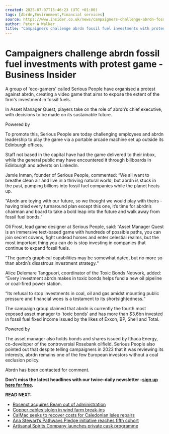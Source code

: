 ```yaml
---
created: 2025-07-07T15:46:23 (UTC +01:00)
tags: [Abrdn,Environment,Financial services]
source: https://www.insider.co.uk/news/campaigners-challenge-abrdn-fossil-fuel-33112193
author: Peter A Walker
title: "Campaigners challenge abrdn fossil fuel investments with protest game - Business Insider"
---
```


# Campaigners challenge abrdn fossil fuel investments with protest game - Business Insider

A group of 'eco-gamers' called Serious People have organised a protest against abrdn, creating a video game that aims to expose the extent of the firm's investment in fossil fuels.

In Asset Manager Quest, players take on the role of abrdn’s chief executive, with decisions to be made on its sustainable future.

Powered by 

To promote this, Serious People are today challenging employees and abrdn leadership to play the game via a portable arcade machine set up outside its Edinburgh offices.

Staff not based in the capital have had the game delivered to their inbox, while the general public may have encountered it through billboards in Edinburgh and adverts on LinkedIn.

Jamie Inman, founder of Serious People, commented: “We all want to breathe clean air and live in a thriving natural world, but abrdn is stuck in the past, pumping billions into fossil fuel companies while the planet heats up.

“Abrdn are toying with our future, so we thought we would play with theirs - having tried every turnaround plan except this one, it’s time for abrdn’s chairman and board to take a bold leap into the future and walk away from fossil fuel bonds.”

Oli Frost, lead game designer at Serious People, said: “Asset Manager Quest is an immersive text-based game with hundreds of possible paths, you can join secret covens, fight undead horses and enter celestial realms, but the most important thing you can do is stop investing in companies that continue to expand fossil fuels.

“The game’s graphical capabilities may be somewhat dated, but no more so than abrdn’s disastrous investment strategy.“

Alice Delemare Tangpuori, coordinator of the Toxic Bonds Network, added: “Every investment abrdn makes in toxic bonds helps fund a new oil pipeline or coal-fired power station.

“Its refusal to stop investments in coal, oil and gas amidst mounting public pressure and financial woes is a testament to its shortsightedness.“

The campaign group claimed that abrdn is currently the fourth most exposed asset manager to 'toxic bonds' and has more than $3.6bn invested in fossil fuel fixed income issued by the likes of Exxon, BP, Shell and Total.

Powered by 

The asset manager also holds bonds and shares issued by Ithaca Energy, co-developer of the controversial Rosebank oilfield. Serious People also pointed out that despite telling campaigners in 2023 that it was reviewing its interests, abrdn remains one of the few European investors without a coal exclusion policy.

Abrdn has been contacted for comment.

**Don't miss the latest headlines with our twice-daily newsletter -**[**sign up here for free**](https://www.insider.co.uk/newsletter-preference-centre/?view=Solus&mailingListId=f5fa3ce5-d135-4745-aee3-0aa00bed2305&utm_source=solusarticle)**.**

**READ NEXT:**

-   [Rosenxt acquires Beam out of administration](https://www.insider.co.uk/news/rosenxt-acquires-beam-out-administration-35511811?int_source=nba)
-   [Copper cables stolen in wind farm break-ins](https://www.insider.co.uk/news/copper-cables-stolen-wind-farm-35512210?int_source=nba)
-   [CalMac seeks to recover costs for Caledonian Isles repairs](https://www.insider.co.uk/news/calmac-seeks-recover-costs-caledonian-35512639?int_source=nba)
-   [Ana Stewart’s Pathways Pledge initiative reaches fifth cohort](https://www.insider.co.uk/news/ana-stewarts-pathways-pledge-initiative-35512346?int_source=nba)
-   [Artisanal Spirits Company launches private cask programme](https://www.insider.co.uk/news/artisanal-spirits-company-launches-private-35511485?int_source=nba)
